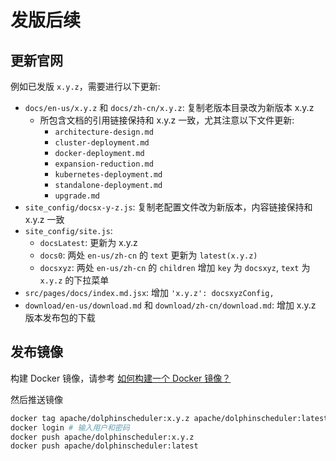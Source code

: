 # 发版后续

## 更新官网

例如已发版 `x.y.z`，需要进行以下更新:

 - `docs/en-us/x.y.z` 和 `docs/zh-cn/x.y.z`: 复制老版本目录改为新版本 x.y.z
   - 所包含文档的引用链接保持和 x.y.z 一致，尤其注意以下文件更新:
     - `architecture-design.md`
     - `cluster-deployment.md`
     - `docker-deployment.md`
     - `expansion-reduction.md`
     - `kubernetes-deployment.md`
     - `standalone-deployment.md`
     - `upgrade.md`
 - `site_config/docsx-y-z.js`: 复制老配置文件改为新版本，内容链接保持和 x.y.z 一致
 - `site_config/site.js`:
   - `docsLatest`: 更新为 x.y.z
   - `docs0`: 两处 `en-us/zh-cn` 的 `text` 更新为 `latest(x.y.z)`
   - `docsxyz`: 两处 `en-us/zh-cn` 的 `children` 增加 `key` 为 `docsxyz`, `text` 为 `x.y.z` 的下拉菜单
 - `src/pages/docs/index.md.jsx`: 增加 `'x.y.z': docsxyzConfig,`
 - `download/en-us/download.md` 和 `download/zh-cn/download.md`: 增加 x.y.z 版本发布包的下载

## 发布镜像

构建 Docker 镜像，请参考 [如何构建一个 Docker 镜像？](/zh-cn/docs/latest/user_doc/guide/installation/docker.html)

然后推送镜像

```bash
docker tag apache/dolphinscheduler:x.y.z apache/dolphinscheduler:latest
docker login # 输入用户和密码
docker push apache/dolphinscheduler:x.y.z
docker push apache/dolphinscheduler:latest
```
